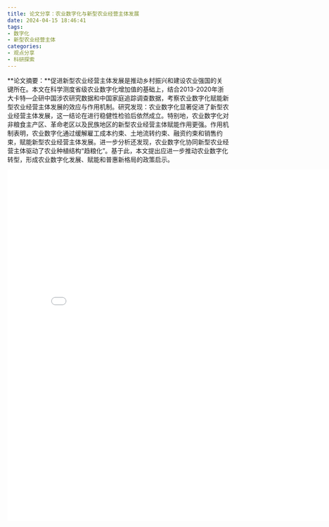 ```yaml
---
title: 论文分享：农业数字化与新型农业经营主体发展
date: 2024-04-15 18:46:41
tags:
- 数字化
- 新型农业经营主体
categories:
- 观点分享
- 科研探索
---
```


**论文摘要：**促进新型农业经营主体发展是推动乡村振兴和建设农业强国的关键所在。本文在科学测度省级农业数字化增加值的基础上，结合2013-2020年浙大卡特—企研中国涉农研究数据和中国家庭追踪调查数据，考察农业数字化赋能新型农业经营主体发展的效应与作用机制。研究发现：农业数字化显著促进了新型农业经营主体发展，这一结论在进行稳健性检验后依然成立。特别地，农业数字化对非粮食主产区、革命老区以及民族地区的新型农业经营主体赋能作用更强。作用机制表明，农业数字化通过缓解雇工成本约束、土地流转约束、融资约束和销售约束，赋能新型农业经营主体发展。进一步分析还发现，农业数字化协同新型农业经营主体驱动了农业种植结构“趋粮化”。基于此，本文提出应进一步推动农业数字化转型，形成农业数字化发展、赋能和普惠新格局的政策启示。

<iframe src="1642.pdf" width="800px" height="800px" frameborder="0" scrolling="no"></iframe>

